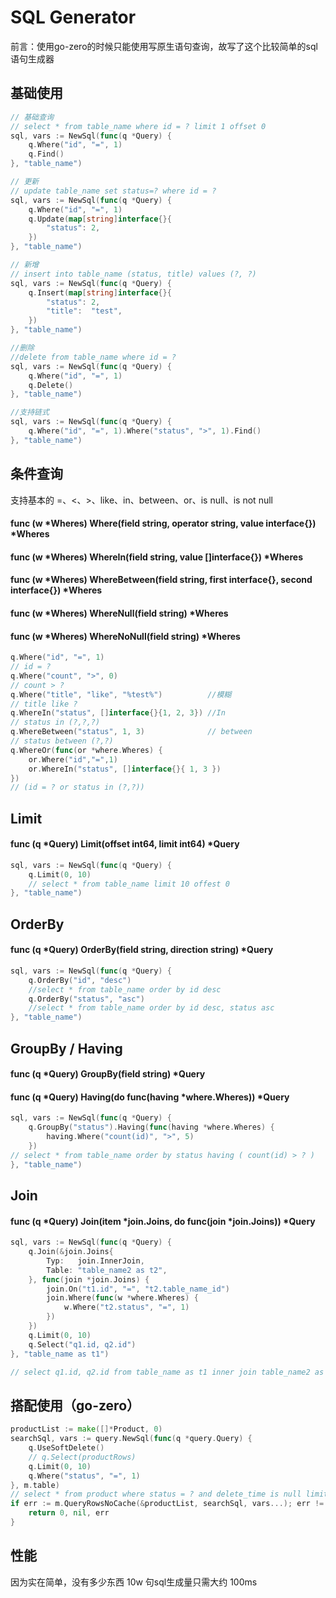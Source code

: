 # SQL Generator
前言：使用go-zero的时候只能使用写原生语句查询，故写了这个比较简单的sql语句生成器

## 基础使用
```go
// 基础查询
// select * from table_name where id = ? limit 1 offset 0
sql, vars := NewSql(func(q *Query) {
    q.Where("id", "=", 1)
	q.Find()
}, "table_name")

// 更新
// update table_name set status=? where id = ?
sql, vars := NewSql(func(q *Query) {
    q.Where("id", "=", 1)
    q.Update(map[string]interface{}{
        "status": 2,
    })
}, "table_name")

// 新增
// insert into table_name (status, title) values (?, ?)
sql, vars := NewSql(func(q *Query) {
    q.Insert(map[string]interface{}{
        "status": 2,
        "title":  "test",
    })
}, "table_name")

//删除
//delete from table_name where id = ?
sql, vars := NewSql(func(q *Query) {
    q.Where("id", "=", 1)
    q.Delete()
}, "table_name")

//支持链式
sql, vars := NewSql(func(q *Query) {
    q.Where("id", "=", 1).Where("status", ">", 1).Find()
}, "table_name")
```
## 条件查询
支持基本的 =、<、>、like、in、between、or、is null、is not null
#### func (w *Wheres) Where(field string, operator string, value interface{}) *Wheres
#### func (w *Wheres) WhereIn(field string, value []interface{}) *Wheres
#### func (w *Wheres) WhereBetween(field string, first interface{}, second interface{}) *Wheres
#### func (w *Wheres) WhereNull(field string) *Wheres
#### func (w *Wheres) WhereNoNull(field string) *Wheres

```go
q.Where("id", "=", 1)
// id = ?
q.Where("count", ">", 0)
// count > ?
q.Where("title", "like", "%test%")          //模糊
// title like ?
q.WhereIn("status", []interface{}{1, 2, 3}) //In
// status in (?,?,?)
q.WhereBetween("status", 1, 3)              // between
// status between (?,?)
q.WhereOr(func(or *where.Wheres) {
    or.Where("id","=",1)
    or.WhereIn("status", []interface{}{ 1, 3 })
})
// (id = ? or status in (?,?))
```
## Limit
#### func (q *Query) Limit(offset int64, limit int64) *Query
```go 
sql, vars := NewSql(func(q *Query) {
    q.Limit(0, 10)	
    // select * from table_name limit 10 offest 0
}, "table_name")
```
## OrderBy
#### func (q *Query) OrderBy(field string, direction string) *Query
```go
sql, vars := NewSql(func(q *Query) {
    q.OrderBy("id", "desc") 
    //select * from table_name order by id desc
    q.OrderBy("status", "asc") 
    //select * from table_name order by id desc, status asc
}, "table_name")
```
## GroupBy / Having
#### func (q *Query) GroupBy(field string) *Query
#### func (q *Query) Having(do func(having *where.Wheres)) *Query
```go
sql, vars := NewSql(func(q *Query) {
    q.GroupBy("status").Having(func(having *where.Wheres) {
        having.Where("count(id)", ">", 5)
    })
// select * from table_name order by status having ( count(id) > ? )
}, "table_name")
```
## Join
#### func (q *Query) Join(item *join.Joins, do func(join *join.Joins)) *Query
```go
sql, vars := NewSql(func(q *Query) {
    q.Join(&join.Joins{
        Typ:   join.InnerJoin,
        Table: "table_name2 as t2",
    }, func(join *join.Joins) {
        join.On("t1.id", "=", "t2.table_name_id")
        join.Where(func(w *where.Wheres) {
            w.Where("t2.status", "=", 1)
        })
    })
    q.Limit(0, 10)
    q.Select("q1.id, q2.id")
}, "table_name as t1")

// select q1.id, q2.id from table_name as t1 inner join table_name2 as t2 on t1.id = t2.table_name_id and t2.status = ? limit 10 offset 0

```
## 搭配使用（go-zero）
```go
productList := make([]*Product, 0)
searchSql, vars := query.NewSql(func(q *query.Query) {
    q.UseSoftDelete()
    // q.Select(productRows)
    q.Limit(0, 10)
    q.Where("status", "=", 1)
}, m.table)
// select * from product where status = ? and delete_time is null limit 10 offset 0
if err := m.QueryRowsNoCache(&productList, searchSql, vars...); err != nil {
    return 0, nil, err
}
```

## 性能
因为实在简单，没有多少东西 10w 句sql生成量只需大约 100ms
